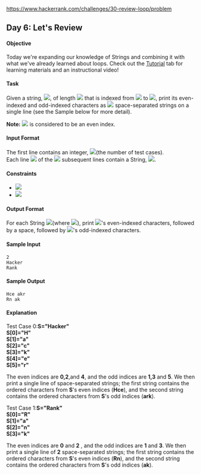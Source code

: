 https://www.hackerrank.com/challenges/30-review-loop/problem

## Day 6: Let's Review

#### Objective
Today we're expanding our knowledge of Strings and combining it with what we've already learned about loops. Check out the [Tutorial](https://www.hackerrank.com/challenges/30-review-loop/tutorial) tab for learning materials and an instructional video!

#### Task
Given a string, <img src="https://latex.codecogs.com/svg.latex?\Large&space;S">, of length <img src="https://latex.codecogs.com/svg.latex?\Large&space;N"> that is indexed from <img src="https://latex.codecogs.com/svg.latex?\Large&space;0"> to <img src="https://latex.codecogs.com/svg.latex?\Large&space;N-1">, print its even-indexed and odd-indexed characters as <img src="https://latex.codecogs.com/svg.latex?\Large&space;2"> space-separated strings on a single line (see the Sample below for more detail).

**Note:** <img src="https://latex.codecogs.com/svg.latex?\Large&space;0"> is considered to be an even index.

#### Input Format

The first line contains an integer, <img src="https://latex.codecogs.com/svg.latex?\Large&space;T">(the number of test cases).<br>
Each line <img src="https://latex.codecogs.com/svg.latex?\Large&space;i"> of the <img src="https://latex.codecogs.com/svg.latex?\Large&space;T"> subsequent lines contain a String, <img src="https://latex.codecogs.com/svg.latex?\Large&space;S">.

#### Constraints
- <img src="https://latex.codecogs.com/svg.latex?\Large&space;1\le{T}\le{10}">
- <img src="https://latex.codecogs.com/svg.latex?\Large&space;2\le{length{\;}of{\;}S\le{10000}}">

#### Output Format

For each String <img src="https://latex.codecogs.com/svg.latex?\Large&space;S_j">(where <img src="https://latex.codecogs.com/svg.latex?\Large&space;0\le{j}\le{T-1}">), print <img src="https://latex.codecogs.com/svg.latex?\Large&space;S_j">'s even-indexed characters, followed by a space, followed by <img src="https://latex.codecogs.com/svg.latex?\Large&space;S_j">'s odd-indexed characters.

#### Sample Input
```
2
Hacker
Rank
```
#### Sample Output
```
Hce akr
Rn ak
```
#### Explanation

Test Case 0:**S="Hacker"**<br>
**S[0]="H"**<br>
**S[1]="a"**<br>
**S[2]="c"**<br>
**S[3]="k"**<br>
**S[4]="e"**<br>
**S[5]="r"**<br>

The even indices are **0,2**,and **4**, and the odd indices are **1,3** and **5**. We then print a single line of space-separated strings; the first string contains the ordered characters from **S**'s even indices (**Hce**), and the second string contains the ordered characters from **S**'s odd indices (**ark**).

Test Case 1:**S="Rank"**<br>
**S[0]="R"**<br>
**S[1]="a"**<br>
**S[2]="n"**<br>
**S[3]="k"**<br>

The even indices are **0** and **2** , and the odd indices are **1** and **3**. We then print a single line of **2** space-separated strings; the first string contains the ordered characters from **S**'s even indices (**Rn**), and the second string contains the ordered characters from **S**'s odd indices (**ak**).
